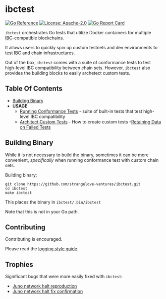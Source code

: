 # ibctest

[![Go Reference](https://pkg.go.dev/badge/github.com/strangelove-ventures/ibctest@main.svg)](https://pkg.go.dev/github.com/strangelove-ventures/ibctest@main)
[![License: Apache-2.0](https://img.shields.io/github/license/strangelove-ventures/ibctest.svg?style=flat-square)](https://github.com/strangelove-ventures/ibctest/blob/dan/create-test-readme/LICENSE)
[![Go Report Card](https://goreportcard.com/badge/github.com/strangelove-ventures/ibctest)](https://goreportcard.com/report/github.com/strangelove-ventures/ibctest)



`ibctest` orchestrates Go tests that utilize Docker containers for multiple
[IBC](https://docs.cosmos.network/master/ibc/overview.html)-compatible blockchains.

It allows users to quickly spin up custom testnets and dev environments to test IBC and chain infrastructures.

Out of the box, `ibctest` comes with a suite of conformance tests to test high-level IBC compatibility between chain sets. However, `ibctest` also provides the building blocks to easily archetect custom tests.

## Table Of Contents
- [Building Binary](#building-binary)
- **USAGE**
    - [Running Conformance Tests](./docs/conformanceTests.md) - suite of built-in tests that test high-level IBC compatibility
    - [Architect Custom Tests](./docs/architectCustomTests.md) - How to create custom tests
-[Retaining Data on Failed Tests](./docs/retainingDataOnFailedTests.md)


## Building Binary

While it is not necessary to build the binary, sometimes it can be more convenient, *specifically* when running conformance test with custom chain sets. 

Building binary:

```shell
git clone https://github.com/strangelove-ventures/ibctest.git
cd ibctest
make ibctest
```

This places the binary in `ibctest/.bin/ibctest`


Note that this is not in your Go path.


## Contributing

Contributing is encouraged.

Please read the [logging style guide](./docs/logging.md).

## Trophies

Significant bugs that were more easily fixed with `ibctest`:

- [Juno network halt reproduction](https://github.com/strangelove-ventures/ibctest/pull/7)
- [Juno network halt fix confirmation](https://github.com/strangelove-ventures/ibctest/pull/8)